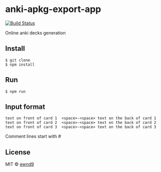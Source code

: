 # anki-apkg-export-app

[![Build Status](https://travis-ci.org/ewnd9/anki-apkg-export-app.svg?branch=master)](https://travis-ci.org/ewnd9/anki-apkg-export-app)

Online anki decks generation

## Install

```
$ git clone
$ npm install
```

## Run

```
$ npm run
```

## Input format

```
text on front of card 1  <space>-<space> text on the back of card 1
text on front of card 2  <space>-<space> text on the back of card 2  
text on front of card 3  <space>-<space> text on the back of card 3    
```
Comment lines start with #


## License

MIT © [ewnd9](http://ewnd9.com)
